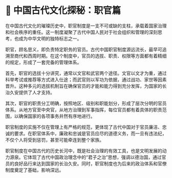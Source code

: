  # 👮 中国古代文化探秘：职官篇

 
在中国古代文化的璀璨历史中，职官制度是一支不可或缺的支柱，承载着国家治理和社会秩序的重任。这一制度凝聚了古代中国人民对于社会组织和管理的深刻思考，也成为中华文明的独特标志之一。

职官，顾名思义，即负责特定职务的官员。古代中国职官制度源远流长，最早可追溯至商代和西周时期。在这个制度中，官员的选拔、职责、权限等方面都有着精细的规定，形成了一套完备的管理体系。

首先，职官的选拔十分讲究，通常以文官和武官两个途径。文官以文才为重，通过科举考试或推荐等方式进入仕途；而武官则以军功为依据，通过战功、家世等因素晋升。这种多元的选拔机制旨在确保官员的才能和能力得到充分发挥，为国家的长治久安提供了人才支持。

其次，职官的职责分工明确，按照地区、级别和职能划分，形成了层次分明的官员体系。从地方官至中央官，从地方治理到军事指挥，每位官员都有着具体的职责范围，以确保国家的各项事务井然有序地进行。

职官制度的实施不仅在管理上有严格的规范，更体现了古代中国对于官员廉洁、忠诚的要求。在职官体系中，廉政和忠诚是官员应尽的道德义务，而一旦有违法纪，不仅个人将受到惩罚，甚至可能牵连到整个家族。

职官制度在中国古代的历史长河中，既是社会治理的有效工具，也是文明发展的动力源泉。它体现了古代中国政治理念中的“君子之治”思想，强调以德治国，通过官员的良好品行来达到国家的长治久安。同时，职官制度也为后来的政治体系和官僚制度奠定了基础，影响深远。 
